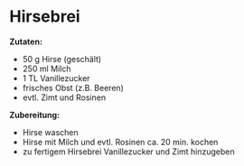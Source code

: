 # Hirsebrei

**Zutaten:**

- 50 g Hirse (geschält)
- 250 ml Milch
- 1 TL Vanillezucker
- frisches Obst (z.B. Beeren)
- evtl. Zimt und Rosinen

**Zubereitung:**

- Hirse waschen
- Hirse mit Milch und evtl. Rosinen ca. 20 min. kochen
- zu fertigem Hirsebrei Vanillezucker und Zimt hinzugeben
